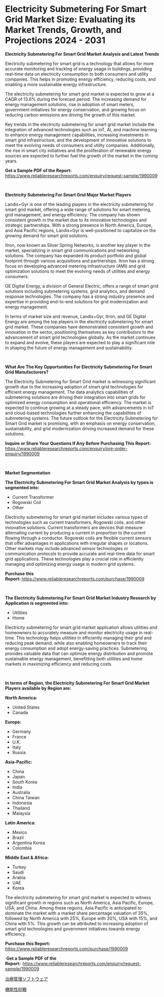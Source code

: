 <p><h1>Electricity Submetering For Smart Grid Market Size: Evaluating its Market Trends, Growth, and Projections 2024 - 2031</h1></p><p><strong>Electricity Submetering For Smart Grid Market Analysis and Latest Trends</strong></p>
<p><p>Electricity submetering for smart grid is a technology that allows for more accurate monitoring and tracking of energy usage in buildings, providing real-time data on electricity consumption to both consumers and utility companies. This helps in promoting energy efficiency, reducing costs, and enabling a more sustainable energy infrastructure.</p><p>The electricity submetering for smart grid market is expected to grow at a CAGR of 13.6% during the forecast period. The increasing demand for energy management solutions, rise in adoption of smart meters, government initiatives for energy conservation, and growing focus on reducing carbon emissions are driving the growth of this market.</p><p>Key trends in the electricity submetering for smart grid market include the integration of advanced technologies such as IoT, AI, and machine learning to enhance energy management capabilities, increasing investments in smart grid infrastructure, and the development of innovative solutions to meet the evolving needs of consumers and utility companies. Additionally, the rise in smart city initiatives and the proliferation of renewable energy sources are expected to further fuel the growth of the market in the coming years.</p></p>
<p><strong>Get a Sample PDF of the Report:&nbsp;</strong> <a href="https://www.reliableresearchreports.com/enquiry/request-sample/1990009">https://www.reliableresearchreports.com/enquiry/request-sample/1990009</a></p>
<p>&nbsp;</p>
<p><strong>Electricity Submetering For Smart Grid Major Market Players</strong></p>
<p><p>Landis+Gyr is one of the leading players in the electricity submetering for smart grid market, offering a wide range of solutions for smart metering, grid management, and energy efficiency. The company has shown consistent growth in the market due to its innovative technologies and strategic partnerships. With a strong presence in North America, Europe, and Asia Pacific regions, Landis+Gyr is well-positioned to capitalize on the growing demand for smart grid solutions.</p><p>Itron, now known as Silver Spring Networks, is another key player in the market, specializing in smart grid communications and networking solutions. The company has expanded its product portfolio and global footprint through various acquisitions and partnerships. Itron has a strong focus on developing advanced metering infrastructure (AMI) and grid optimization solutions to meet the evolving needs of utilities and energy consumers.</p><p>GE Digital Energy, a division of General Electric, offers a range of smart grid solutions including submetering systems, grid analytics, and demand response technologies. The company has a strong industry presence and expertise in providing end-to-end solutions for grid modernization and energy management.</p><p>In terms of market size and revenue, Landis+Gyr, Itron, and GE Digital Energy are among the top players in the electricity submetering for smart grid market. These companies have demonstrated consistent growth and innovation in the sector, positioning themselves as key contributors to the advancement of smart grid technologies globally. As the market continues to expand and evolve, these players are expected to play a significant role in shaping the future of energy management and sustainability.</p></p>
<p>&nbsp;</p>
<p><strong>What Are The Key Opportunities For Electricity Submetering For Smart Grid Manufacturers?</strong></p>
<p><p>The Electricity Submetering for Smart Grid market is witnessing significant growth due to the increasing adoption of smart grid technologies for efficient energy management. The data analytics capabilities of submetering solutions are driving their integration into smart grids for optimized energy consumption and operational efficiency. The market is expected to continue growing at a steady pace, with advancements in IoT and cloud-based technologies further enhancing the capabilities of submetering systems. The future outlook for the Electricity Submetering for Smart Grid market is promising, with an emphasis on energy conservation, sustainability, and grid modernization driving increased demand for these solutions.</p></p>
<p><strong>Inquire or Share Your Questions If Any Before Purchasing This Report:</strong> <a href="https://www.reliableresearchreports.com/enquiry/pre-order-enquiry/1990009">https://www.reliableresearchreports.com/enquiry/pre-order-enquiry/1990009</a></p>
<p>&nbsp;</p>
<p><strong>Market Segmentation</strong></p>
<p><strong>The Electricity Submetering For Smart Grid Market Analysis by types is segmented into:</strong></p>
<p><ul><li>Current Transformer</li><li>Rogowski Coil</li><li>Other</li></ul></p>
<p><p>Electricity submetering for smart grid market includes various types of technologies such as current transformers, Rogowski coils, and other innovative solutions. Current transformers are devices that measure alternating current by producing a current in proportion to the current flowing through a conductor. Rogowski coils are flexible current sensors that offer advantages in applications with irregular shapes or locations. Other markets may include advanced sensor technologies or communication protocols to provide accurate and real-time data for smart grid applications. These technologies play a crucial role in efficiently managing and optimizing energy usage in modern grid systems.</p></p>
<p><strong>Purchase this Report:&nbsp;</strong><a href="https://www.reliableresearchreports.com/purchase/1990009">https://www.reliableresearchreports.com/purchase/1990009</a></p>
<p>&nbsp;</p>
<p><strong>The Electricity Submetering For Smart Grid Market Industry Research by Application is segmented into:</strong></p>
<p><ul><li>Utilities</li><li>Home</li></ul></p>
<p><p>Electricity submetering for smart grid market application allows utilities and homeowners to accurately measure and monitor electricity usage in real-time. This technology helps utilities in efficiently managing their grid and reducing peak demand, while also enabling homeowners to track their energy consumption and adopt energy-saving practices. Submetering provides valuable data that can optimize energy distribution and promote sustainable energy management, benefitting both utilities and home markets in maximizing efficiency and reducing costs.</p></p>
<p>&nbsp;</p>
<p><strong>In terms of Region, the Electricity Submetering For Smart Grid Market Players available by Region are:</strong></p>
<p>
    <p> <strong> North America: </strong>
        <ul>
            <li>United States</li>
            <li>Canada</li>
        </ul>
        </p> 
    <p> <strong> Europe: </strong>
        <ul>
            <li>Germany</li>
            <li>France</li>
            <li>U.K.</li>
            <li>Italy</li>
            <li>Russia</li>
        </ul>
        </p> 
    <p> <strong> Asia-Pacific: </strong>
        <ul>
            <li>China</li>
            <li>Japan</li>
            <li>South Korea</li>
            <li>India</li>
            <li>Australia</li>
            <li>China Taiwan</li>
            <li>Indonesia</li>
            <li>Thailand</li>
            <li>Malaysia</li>
        </ul>
        </p> 
    <p> <strong> Latin America: </strong>
        <ul>
            <li>Mexico</li>
            <li>Brazil</li>
            <li>Argentina Korea</li>
            <li>Colombia</li>
        </ul>
        </p> 
    <p> <strong> Middle East & Africa: </strong>
        <ul>
            <li>Turkey</li>
            <li>Saudi</li>
            <li>Arabia</li>
            <li>UAE</li>
            <li>Korea</li>
        </ul>
    </p>
    </p>
<p><p>The electricity submetering for smart grid market is expected to witness significant growth in regions such as North America, Asia Pacific, Europe, USA, and China. Among these regions, Asia Pacific is anticipated to dominate the market with a market share percentage valuation of 35%, followed by North America with 25%, Europe with 20%, USA with 15%, and China with 5%. This growth can be attributed to increasing adoption of smart grid technologies and government initiatives towards energy efficiency.</p></p>
<p><strong>Purchase this Report: </strong><a href="https://www.reliableresearchreports.com/purchase/1990009">https://www.reliableresearchreports.com/purchase/1990009</a></p>
<p>&nbsp;<strong>Get a Sample PDF of the Report:&nbsp;&nbsp;</strong><a href="https://www.reliableresearchreports.com/enquiry/request-sample/1990009">https://www.reliableresearchreports.com/enquiry/request-sample/1990009</a></p>
<p><strong></strong></p>
<p><p><a href="https://github.com/marbadji/Market-Research-Report-List-1/blob/main/920873017104.md">治療管理ソフトウェア</a></p><p><a href="https://github.com/KaydenJohns1964/Market-Research-Report-List-1/blob/main/385780017105.md">機能性砂糖</a></p></p>